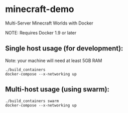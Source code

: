 # minecraft-demo
Multi-Server Minecraft Worlds with Docker

NOTE: Requires Docker 1.9 or later

## Single host usage (for development):

Note: your machine will need at least 5GB RAM

```
./build_containers
docker-compose --x-networking up
```

## Multi-host usage (using swarm):

```
./build_containers swarm
docker-compose --x-networking up
```

